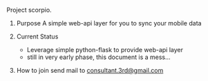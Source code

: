 
Project scorpio.

1. Purpose
    A simple web-api layer for you to sync your mobile data

2. Current Status
    * Leverage simple python-flask to provide web-api layer
    * still in very early phase, this document is a mess...

3. How to join
    send mail to consultant.3rd@gmail.com
        
